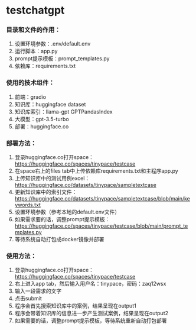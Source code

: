 # testchatgpt

### 目录和文件的作用：
1. 设置环境参数：.env/default.env
2. 运行脚本：app.py
3. prompt提示模板：prompt_templates.py
4. 依赖库：requirements.txt

### 使用的技术组件：
1. 前端：gradio
2. 知识库：huggingface dataset
3. 知识库索引：llama-gpt GPTPandasIndex
4. 大模型：gpt-3.5-turbo
5. 部署：huggingface.co

### 部署方法：
1. 登录huggingface.co打开space：https://huggingface.co/spaces/tinypace/testcase
2. 在space右上的files tab中上传依赖库requirements.txt和主程序app.py
3. 上传知识库中的测试用例excel：https://huggingface.co/datasets/tinypace/sampletextcase
4. 更新知识库中的索引文件：https://huggingface.co/datasets/tinypace/sampletextcase/blob/main/keywords.txt
5. 设置环境参数（参考本地的default.env文件）
6. 如果需求要的话，调整prompt提示模板：https://huggingface.co/spaces/tinypace/testcase/blob/main/prompt_templates.py
7. 等待系统自动打包成docker镜像并部署

### 使用方法：
1. 登录huggingface.co打开space：https://huggingface.co/spaces/tinypace/testcase
2. 右上进入app tab，然后输入用户名：tinypace，密码：zaq12wsx
3. 输入一段需求的文字
4. 点击submit
5. 程序会首先搜索知识库中的案例，结果呈现在output1
6. 程序会带着知识库的信息进一步产生测试案例，结果呈现在output2
7. 如果需要的话，调整prompt提示模板，等待系统重新自动打包部署